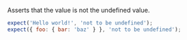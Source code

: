 Asserts that the value is not the undefined value.

```javascript
expect('Hello world!', 'not to be undefined');
expect({ foo: { bar: 'baz' } }, 'not to be undefined');
```
